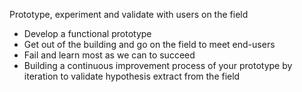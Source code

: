 Prototype, experiment and validate with users on the field
 - Develop a functional prototype
 - Get out of the building and go on the field to meet end-users
 - Fail and learn most as we can to succeed
 - Building a continuous improvement process of your prototype by iteration to validate hypothesis extract from the field
